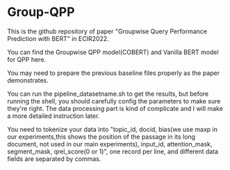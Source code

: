 # Group-QPP
This is the github repository of paper "Groupwise Query Performance Prediction with BERT" in ECIR2022.

You can find the Groupwise QPP model(COBERT) and Vanilla BERT model for QPP here.

You may need to prepare the previous baseline files properly as the paper demonstrates.

You can run the pipeline_datasetname.sh to get the results, but before running the shell, you should carefully config the parameters to make sure they're right.
 The data processing part is kind of complicate and I will make a more detailed instruction later.

You need to tokenize your data into "topic_id, docid, bias(we use maxp in our experiments,this shows the position of the passage in its long document, not used in our main experiments), input_id, attention_mask, segment_mask, qrel_score(0 or 1)", one record per line, and different data fields are separated by commas.
